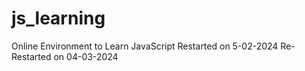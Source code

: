 # js_learning
Online Environment to Learn JavaScript
Restarted on 5-02-2024
Re-Restarted on 04-03-2024